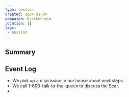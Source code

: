 ```yaml
---
type: session
created: 2024-01-04
campaign: Drakkenheim
location: []
tags:
 - session
---
```



## Summary

## Event Log


- We pick up a discussion in our house about next steps.
- We call 1-800-talk-to-the-queen to discuss the Scar.
- 


